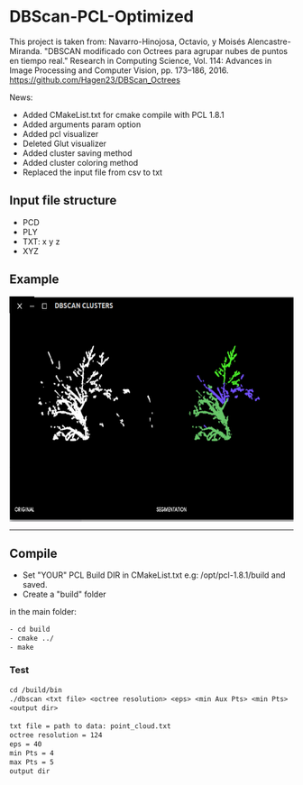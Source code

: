 # DBScan-PCL-Optimized

This project is taken from: Navarro-Hinojosa, Octavio, y Moisés Alencastre-Miranda. "DBSCAN modificado con Octrees para agrupar nubes de puntos en tiempo real." Research in Computing Science, Vol. 114: Advances in Image Processing and Computer Vision, pp. 173–186, 2016. https://github.com/Hagen23/DBScan_Octrees

News:
* Added CMakeList.txt for cmake compile with PCL 1.8.1
* Added arguments param option
* Added pcl visualizer
* Deleted Glut visualizer
* Added cluster saving method
* Added cluster coloring method
* Replaced the input file from csv to txt

## Input file structure

* PCD
* PLY
* TXT: x y z
* XYZ

## Example
<img src="./example/scan.png" align="center" height="400" width="540"><br>

-------------------
## Compile
* Set "YOUR" PCL Build DIR in CMakeList.txt e.g: /opt/pcl-1.8.1/build and saved.
* Create a "build" folder

in the main folder:

    - cd build  
    - cmake ../
    - make
       
        	 
### Test

    cd /build/bin
    ./dbscan <txt file> <octree resolution> <eps> <min Aux Pts> <min Pts> <output dir>
    
    txt file = path to data: point_cloud.txt
    octree resolution = 124
    eps = 40
    min Pts = 4
    max Pts = 5
    output dir
    



